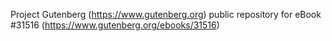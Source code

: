 Project Gutenberg (https://www.gutenberg.org) public repository for eBook #31516 (https://www.gutenberg.org/ebooks/31516)
